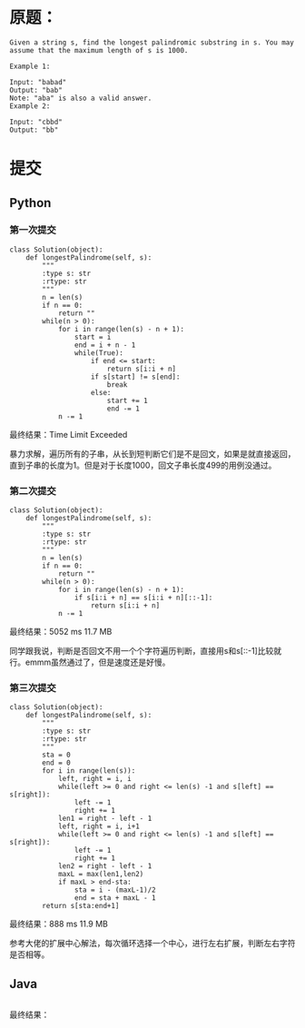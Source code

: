 # 原题：

```
Given a string s, find the longest palindromic substring in s. You may assume that the maximum length of s is 1000.

Example 1:

Input: "babad"
Output: "bab"
Note: "aba" is also a valid answer.
Example 2:

Input: "cbbd"
Output: "bb"
```

# 提交
## Python
### 第一次提交
```
class Solution(object):
    def longestPalindrome(self, s):
        """
        :type s: str
        :rtype: str
        """
        n = len(s)
        if n == 0:
            return ""
        while(n > 0):
            for i in range(len(s) - n + 1):
                start = i
                end = i + n - 1
                while(True):
                    if end <= start:
                        return s[i:i + n]
                    if s[start] != s[end]:
                        break
                    else:
                        start += 1
                        end -= 1
            n -= 1
```
最终结果：Time Limit Exceeded

暴力求解，遍历所有的子串，从长到短判断它们是不是回文，如果是就直接返回，直到子串的长度为1。但是对于长度1000，回文子串长度499的用例没通过。


### 第二次提交
```
class Solution(object):
    def longestPalindrome(self, s):
        """
        :type s: str
        :rtype: str
        """
        n = len(s)
        if n == 0:
            return ""
        while(n > 0):
            for i in range(len(s) - n + 1):
                if s[i:i + n] == s[i:i + n][::-1]:
                    return s[i:i + n]
            n -= 1
```
最终结果：5052 ms	11.7 MB

同学跟我说，判断是否回文不用一个个字符遍历判断，直接用s和s[::-1]比较就行。emmm虽然通过了，但是速度还是好慢。

### 第三次提交
```
class Solution(object):
    def longestPalindrome(self, s): 
        """
        :type s: str
        :rtype: str
        """
        sta = 0
        end = 0
        for i in range(len(s)):
            left, right = i, i
            while(left >= 0 and right <= len(s) -1 and s[left] == s[right]):
                left -= 1
                right += 1
            len1 = right - left - 1
            left, right = i, i+1
            while(left >= 0 and right <= len(s) -1 and s[left] == s[right]):
                left -= 1
                right += 1
            len2 = right - left - 1
            maxL = max(len1,len2)
            if maxL > end-sta:
                sta = i - (maxL-1)/2
                end = sta + maxL - 1
        return s[sta:end+1]
```
最终结果：888 ms	11.9 MB

参考大佬的扩展中心解法，每次循环选择一个中心，进行左右扩展，判断左右字符是否相等。


## Java
```

```
最终结果：
